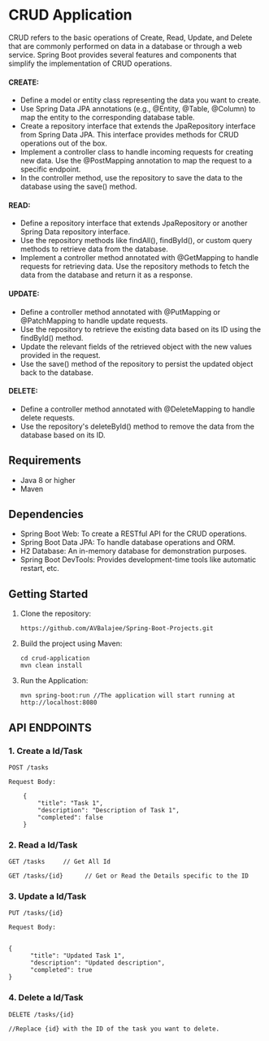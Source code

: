 # CRUD Application
CRUD refers to the basic operations of Create, Read, Update, and Delete that are commonly performed on data in a database or through a web service. Spring Boot provides several features and components that simplify the implementation of CRUD operations.
#### CREATE:
- Define a model or entity class representing the data you want to create.
- Use Spring Data JPA annotations (e.g., @Entity, @Table, @Column) to map the entity to the corresponding database table.
- Create a repository interface that extends the JpaRepository interface from Spring Data JPA. This interface provides methods for CRUD operations out of the box.
- Implement a controller class to handle incoming requests for creating new data. Use the @PostMapping annotation to map the request to a specific endpoint.
- In the controller method, use the repository to save the data to the database using the save() method.

#### READ:
- Define a repository interface that extends JpaRepository or another Spring Data repository interface.
- Use the repository methods like findAll(), findById(), or custom query methods to retrieve data from the database.
- Implement a controller method annotated with @GetMapping to handle requests for retrieving data. Use the repository methods to fetch the data from the database and return it as a response.

#### UPDATE:
- Define a controller method annotated with @PutMapping or @PatchMapping to handle update requests.
- Use the repository to retrieve the existing data based on its ID using the findById() method.
- Update the relevant fields of the retrieved object with the new values provided in the request.
- Use the save() method of the repository to persist the updated object back to the database.

#### DELETE:
- Define a controller method annotated with @DeleteMapping to handle delete requests.
- Use the repository's deleteById() method to remove the data from the database based on its ID.

## Requirements 

- Java 8 or higher
- Maven

## Dependencies

- Spring Boot Web: To create a RESTful API for the CRUD operations.
- Spring Boot Data JPA: To handle database operations and ORM.
- H2 Database: An in-memory database for demonstration purposes.
- Spring Boot DevTools: Provides development-time tools like automatic restart, etc.

## Getting Started

1. Clone the repository:

   ```shell
   https://github.com/AVBalajee/Spring-Boot-Projects.git
2. Build the project using Maven:
   ```shell
   cd crud-application
   mvn clean install
3. Run the Application:
   ```shell
   mvn spring-boot:run //The application will start running at http://localhost:8080

## API ENDPOINTS

### 1. Create a Id/Task
    POST /tasks

    Request Body:
        
        {
            "title": "Task 1",
            "description": "Description of Task 1",
            "completed": false
        }
  

### 2. Read a Id/Task
    GET /tasks     // Get All Id

    GET /tasks/{id}      // Get or Read the Details specific to the ID


### 3. Update a Id/Task
    PUT /tasks/{id}
      
    Request Body:
      
      
    {
          "title": "Updated Task 1",
          "description": "Updated description",
          "completed": true
    }

### 4. Delete a Id/Task
    DELETE /tasks/{id}
    
    //Replace {id} with the ID of the task you want to delete.


